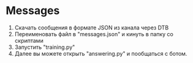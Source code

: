 # Messages
1. Скачать сообщения в формате JSON из канала через DTB
2. Переименовать файл в "messages.json" и кинуть в папку со скриптами
3. Запустить "training.py"
4. Далее вы можете открыть "answering.py" и пообщаться с ботом.
